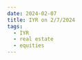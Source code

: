 ```yaml
---
date: 2024-02-07
title: IYR on 2/7/2024
tags: 
  - IYR
  - real estate
  - equities
---
```

<div class="post">
<snapshot-grid 
    :reports="['2024/02/06/CTA/IYR', '2024/02/07/CTA/IYR', '2024/02/07/MTP/IYR']"
    chart="2024/02/07/Chart/IYR"
/>
<p>

</p>
<p>

</p>
</div>